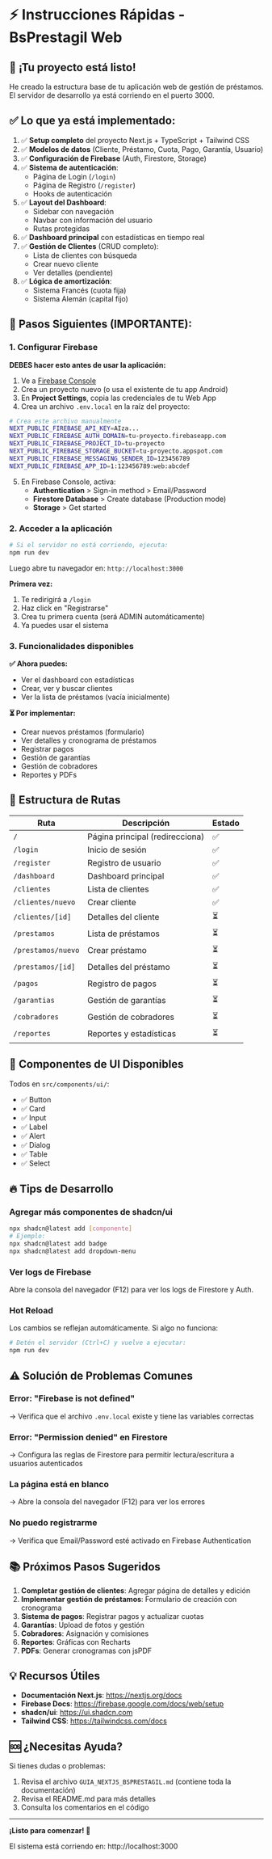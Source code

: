 # ⚡ Instrucciones Rápidas - BsPrestagil Web

## 🎉 ¡Tu proyecto está listo!

He creado la estructura base de tu aplicación web de gestión de préstamos. El servidor de desarrollo ya está corriendo en el puerto 3000.

## ✅ Lo que ya está implementado:

1. ✅ **Setup completo** del proyecto Next.js + TypeScript + Tailwind CSS
2. ✅ **Modelos de datos** (Cliente, Préstamo, Cuota, Pago, Garantía, Usuario)
3. ✅ **Configuración de Firebase** (Auth, Firestore, Storage)
4. ✅ **Sistema de autenticación**:
   - Página de Login (`/login`)
   - Página de Registro (`/register`)
   - Hooks de autenticación
5. ✅ **Layout del Dashboard**:
   - Sidebar con navegación
   - Navbar con información del usuario
   - Rutas protegidas
6. ✅ **Dashboard principal** con estadísticas en tiempo real
7. ✅ **Gestión de Clientes** (CRUD completo):
   - Lista de clientes con búsqueda
   - Crear nuevo cliente
   - Ver detalles (pendiente)
8. ✅ **Lógica de amortización**:
   - Sistema Francés (cuota fija)
   - Sistema Alemán (capital fijo)

## 🚀 Pasos Siguientes (IMPORTANTE):

### 1. Configurar Firebase

**DEBES hacer esto antes de usar la aplicación:**

1. Ve a [Firebase Console](https://console.firebase.google.com/)
2. Crea un proyecto nuevo (o usa el existente de tu app Android)
3. En **Project Settings**, copia las credenciales de tu Web App
4. Crea un archivo `.env.local` en la raíz del proyecto:

```bash
# Crea este archivo manualmente
NEXT_PUBLIC_FIREBASE_API_KEY=AIza...
NEXT_PUBLIC_FIREBASE_AUTH_DOMAIN=tu-proyecto.firebaseapp.com
NEXT_PUBLIC_FIREBASE_PROJECT_ID=tu-proyecto
NEXT_PUBLIC_FIREBASE_STORAGE_BUCKET=tu-proyecto.appspot.com
NEXT_PUBLIC_FIREBASE_MESSAGING_SENDER_ID=123456789
NEXT_PUBLIC_FIREBASE_APP_ID=1:123456789:web:abcdef
```

5. En Firebase Console, activa:
   - **Authentication** > Sign-in method > Email/Password
   - **Firestore Database** > Create database (Production mode)
   - **Storage** > Get started

### 2. Acceder a la aplicación

```bash
# Si el servidor no está corriendo, ejecuta:
npm run dev
```

Luego abre tu navegador en: `http://localhost:3000`

**Primera vez:**
1. Te redirigirá a `/login`
2. Haz click en "Registrarse"
3. Crea tu primera cuenta (será ADMIN automáticamente)
4. Ya puedes usar el sistema

### 3. Funcionalidades disponibles

**✅ Ahora puedes:**
- Ver el dashboard con estadísticas
- Crear, ver y buscar clientes
- Ver la lista de préstamos (vacía inicialmente)

**⏳ Por implementar:**
- Crear nuevos préstamos (formulario)
- Ver detalles y cronograma de préstamos
- Registrar pagos
- Gestión de garantías
- Gestión de cobradores
- Reportes y PDFs

## 📝 Estructura de Rutas

| Ruta | Descripción | Estado |
|------|-------------|--------|
| `/` | Página principal (redirecciona) | ✅ |
| `/login` | Inicio de sesión | ✅ |
| `/register` | Registro de usuario | ✅ |
| `/dashboard` | Dashboard principal | ✅ |
| `/clientes` | Lista de clientes | ✅ |
| `/clientes/nuevo` | Crear cliente | ✅ |
| `/clientes/[id]` | Detalles del cliente | ⏳ |
| `/prestamos` | Lista de préstamos | ⏳ |
| `/prestamos/nuevo` | Crear préstamo | ⏳ |
| `/prestamos/[id]` | Detalles del préstamo | ⏳ |
| `/pagos` | Registro de pagos | ⏳ |
| `/garantias` | Gestión de garantías | ⏳ |
| `/cobradores` | Gestión de cobradores | ⏳ |
| `/reportes` | Reportes y estadísticas | ⏳ |

## 🎨 Componentes de UI Disponibles

Todos en `src/components/ui/`:
- ✅ Button
- ✅ Card
- ✅ Input
- ✅ Label
- ✅ Alert
- ✅ Dialog
- ✅ Table
- ✅ Select

## 🔥 Tips de Desarrollo

### Agregar más componentes de shadcn/ui

```bash
npx shadcn@latest add [componente]
# Ejemplo:
npx shadcn@latest add badge
npx shadcn@latest add dropdown-menu
```

### Ver logs de Firebase

Abre la consola del navegador (F12) para ver los logs de Firestore y Auth.

### Hot Reload

Los cambios se reflejan automáticamente. Si algo no funciona:
```bash
# Detén el servidor (Ctrl+C) y vuelve a ejecutar:
npm run dev
```

## ⚠️ Solución de Problemas Comunes

### Error: "Firebase is not defined"
→ Verifica que el archivo `.env.local` existe y tiene las variables correctas

### Error: "Permission denied" en Firestore
→ Configura las reglas de Firestore para permitir lectura/escritura a usuarios autenticados

### La página está en blanco
→ Abre la consola del navegador (F12) para ver los errores

### No puedo registrarme
→ Verifica que Email/Password esté activado en Firebase Authentication

## 📚 Próximos Pasos Sugeridos

1. **Completar gestión de clientes**: Agregar página de detalles y edición
2. **Implementar gestión de préstamos**: Formulario de creación con cronograma
3. **Sistema de pagos**: Registrar pagos y actualizar cuotas
4. **Garantías**: Upload de fotos y gestión
5. **Cobradores**: Asignación y comisiones
6. **Reportes**: Gráficas con Recharts
7. **PDFs**: Generar cronogramas con jsPDF

## 💡 Recursos Útiles

- **Documentación Next.js**: https://nextjs.org/docs
- **Firebase Docs**: https://firebase.google.com/docs/web/setup
- **shadcn/ui**: https://ui.shadcn.com
- **Tailwind CSS**: https://tailwindcss.com/docs

## 🆘 ¿Necesitas Ayuda?

Si tienes dudas o problemas:
1. Revisa el archivo `GUIA_NEXTJS_BSPRESTAGIL.md` (contiene toda la documentación)
2. Revisa el README.md para más detalles
3. Consulta los comentarios en el código

---

**¡Listo para comenzar! 🎉**

El sistema está corriendo en: http://localhost:3000


